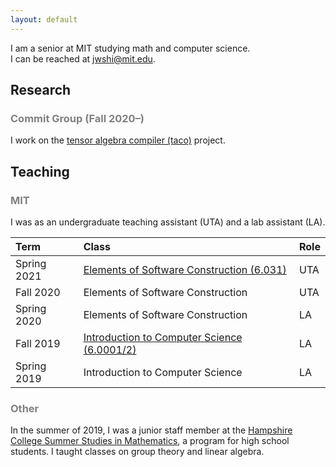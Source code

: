 ```yaml
---
layout: default
---
```


I am a senior at MIT studying math and computer science.\
I can be reached at <jwshi@mit.edu>. 

## Research

### <span style="color:gray">Commit Group (Fall 2020–)</span>

I work on the [tensor algebra compiler (taco)](http://tensor-compiler.org/) project.

## Teaching

### <span style="color:gray">MIT</span>

I was as an undergraduate teaching assistant (UTA) and a lab assistant (LA).

| Term | Class | Role |
|:---|:--- |:---|
| Spring 2021 | [Elements of Software Construction (6.031)](https://web.mit.edu/6.031) | UTA | 
| Fall 2020   | Elements of Software Construction | UTA | 
| Spring 2020 | Elements of Software Construction | LA  | 
| Fall 2019   | [Introduction to Computer Science (6.0001/2)](https://sicp-s1.mit.edu/) | LA | 
| Spring 2019 | Introduction to Computer Science | LA |


### <span style="color:gray">Other</span>

In the summer of 2019, I was a junior staff member at the [Hampshire College Summer Studies in Mathematics](https://hcssim.org/), a program for high school students. I taught classes on group theory and linear algebra.
